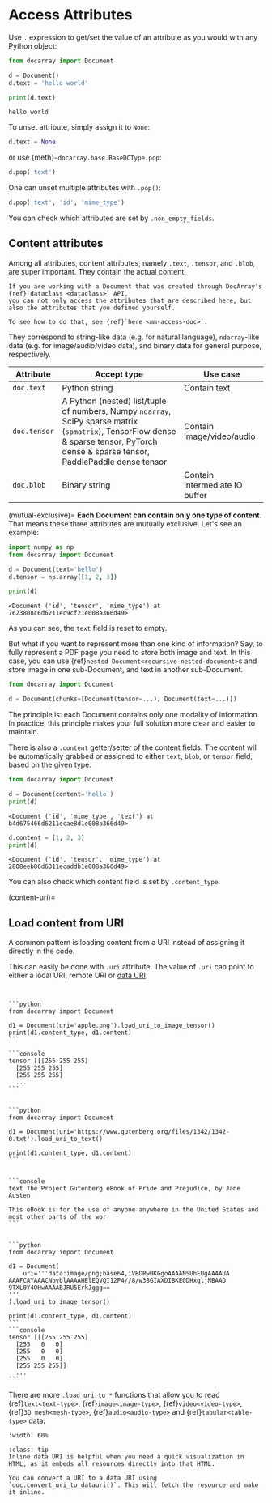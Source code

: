 # Access Attributes

Use `.` expression to get/set the value of an attribute as you would with any Python object: 

```python
from docarray import Document

d = Document()
d.text = 'hello world'

print(d.text)
```

```text
hello world
```

To unset attribute, simply assign it to `None`:

```python
d.text = None
```

or use {meth}`~docarray.base.BaseDCType.pop`:

```python
d.pop('text')
```

One can unset multiple attributes with `.pop()`:

```python
d.pop('text', 'id', 'mime_type')
```

You can check which attributes are set by `.non_empty_fields`. 


## Content attributes

Among all attributes, content attributes, namely `.text`, `.tensor`, and `.blob`, are super important. They contain the actual content.

```{seealso}
If you are working with a Document that was created through DocArray's {ref}`dataclass <dataclass>` API,
you can not only access the attributes that are described here, but also the attributes that you defined yourself.

To see how to do that, see {ref}`here <mm-access-doc>`.
```

They correspond to string-like data (e.g. for natural language), `ndarray`-like data (e.g. for image/audio/video data), and binary data for general purpose, respectively. 


| Attribute    | Accept type                                                                                                                                                                             | Use case                         |
|--------------|-----------------------------------------------------------------------------------------------------------------------------------------------------------------------------------------|----------------------------------|
| `doc.text`   | Python string                                                                                                                                                                           | Contain text                     |
| `doc.tensor` | A Python (nested) list/tuple of numbers, Numpy `ndarray`, SciPy sparse matrix (`spmatrix`), TensorFlow dense & sparse tensor, PyTorch dense & sparse tensor, PaddlePaddle dense tensor  | Contain image/video/audio        |
| `doc.blob`   | Binary string                                                                                                                                                                           | Contain intermediate IO buffer   |

(mutual-exclusive)=
**Each Document can contain only one type of content.** That means these three attributes are mutually exclusive. Let's see an example:


```python
import numpy as np
from docarray import Document

d = Document(text='hello')
d.tensor = np.array([1, 2, 3])

print(d)
```

```text
<Document ('id', 'tensor', 'mime_type') at 7623808c6d6211ec9cf21e008a366d49>
```

As you can see, the `text` field is reset to empty.

But what if you want to represent more than one kind of information? Say, to fully represent a PDF page you need to store both image and text. In this case, you can use {ref}`nested Document<recursive-nested-document>`s and store image in one sub-Document, and text in another sub-Document.

```python
from docarray import Document

d = Document(chunks=[Document(tensor=...), Document(text=...)])
```

The principle is: each Document contains only one modality of information. In practice, this principle makes your full solution more clear and easier to maintain.

There is also a `.content` getter/setter of the content fields. The content will be automatically grabbed or assigned to either `text`, `blob`, or `tensor` field, based on the given type.

```python
from docarray import Document

d = Document(content='hello')
print(d)
```

```text
<Document ('id', 'mime_type', 'text') at b4d675466d6211ecae8d1e008a366d49>
```

```python
d.content = [1, 2, 3]
print(d)
```

```text
<Document ('id', 'tensor', 'mime_type') at 2808eeb86d6311ecaddb1e008a366d49>
```

You can also check which content field is set by `.content_type`.

(content-uri)=
## Load content from URI

A common pattern is loading content from a URI instead of assigning it directly in the code.

This can easily be done with `.uri` attribute. The value of `.uri` can point to either a local URI, remote URI or [data URI](https://en.wikipedia.org/wiki/Data_URI_scheme).

````{tab} Local image URI


```python
from docarray import Document

d1 = Document(uri='apple.png').load_uri_to_image_tensor()
print(d1.content_type, d1.content)
```

```console
tensor [[[255 255 255]
  [255 255 255]
  [255 255 255]
  ...
```
````


````{tab} Remote text URI

```python
from docarray import Document

d1 = Document(uri='https://www.gutenberg.org/files/1342/1342-0.txt').load_uri_to_text()

print(d1.content_type, d1.content)
```


```console
text ﻿The Project Gutenberg eBook of Pride and Prejudice, by Jane Austen

This eBook is for the use of anyone anywhere in the United States and
most other parts of the wor
```
````

````{tab} Inline data URI

```python
from docarray import Document

d1 = Document(
    uri='''data:image/png;base64,iVBORw0KGgoAAAANSUhEUgAAAAUA
AAAFCAYAAACNbyblAAAAHElEQVQI12P4//8/w38GIAXDIBKE0DHxgljNBAAO
9TXL0Y4OHwAAAABJRU5ErkJggg==
'''
).load_uri_to_image_tensor()

print(d1.content_type, d1.content)
```
```console
tensor [[[255 255 255]
  [255   0   0]
  [255   0   0]
  [255   0   0]
  [255 255 255]]
  ...
```

````

There are more `.load_uri_to_*` functions that allow you to read {ref}`text<text-type>`, {ref}`image<image-type>`, {ref}`video<video-type>`, {ref}`3D mesh<mesh-type>`, {ref}`audio<audio-type>` and {ref}`tabular<table-type>` data. 

```{figure} images/doc-load-autocomplete.png
:width: 60%
```

```{admonition} Convert content to data URI
:class: tip
Inline data URI is helpful when you need a quick visualization in HTML, as it embeds all resources directly into that HTML. 

You can convert a URI to a data URI using `doc.convert_uri_to_datauri()`. This will fetch the resource and make it inline.
```
